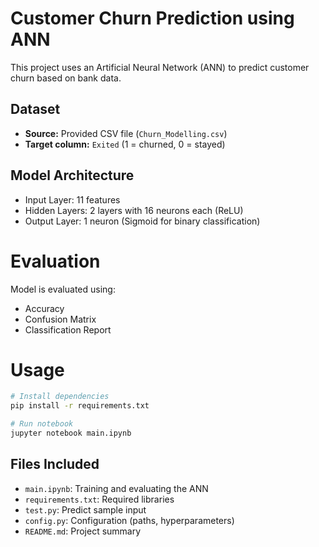 # Customer Churn Prediction using ANN

This project uses an Artificial Neural Network (ANN) to predict customer churn based on bank data.

##  Dataset
- **Source:** Provided CSV file (`Churn_Modelling.csv`)
- **Target column:** `Exited` (1 = churned, 0 = stayed)

##  Model Architecture
- Input Layer: 11 features
- Hidden Layers: 2 layers with 16 neurons each (ReLU)
- Output Layer: 1 neuron (Sigmoid for binary classification)

# Evaluation
Model is evaluated using:
- Accuracy
- Confusion Matrix
- Classification Report

# Usage

```bash
# Install dependencies
pip install -r requirements.txt

# Run notebook
jupyter notebook main.ipynb
```

## Files Included
- `main.ipynb`: Training and evaluating the ANN
- `requirements.txt`: Required libraries
- `test.py`: Predict sample input
- `config.py`: Configuration (paths, hyperparameters)
- `README.md`: Project summary

